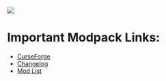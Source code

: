 ![](http://saphrym.com/images/cipratech/CipraTechBanner.jpg)

#  Important Modpack Links:

* [CurseForge](https://www.curseforge.com/minecraft/modpacks/cipratech)
* [Changelog](https://github.com/Ciprania/CipraTech/wiki/Changelog)
* [Mod List](https://github.com/Ciprania/CipraTech/wiki/Mod-List)
